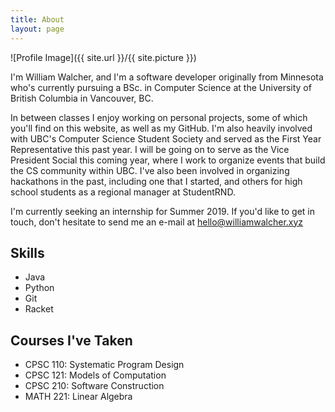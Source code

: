 ```yaml
---
title: About
layout: page
---
```

![Profile Image]({{ site.url }}/{{ site.picture }})

<p>I'm	 William Walcher, and I'm a software developer originally from Minnesota who's currently pursuing a BSc. in Computer Science at the University of British Columbia in Vancouver, BC. </p>

<p>In between classes I enjoy working on personal projects, some of which you'll find on this website, as well as my GitHub. I'm also heavily involved with UBC's Computer Science Student Society and served as the First Year Representative this past year. I will be going on to serve as the Vice President Social this coming year, where I work to organize events that build the CS community within UBC. I've also been involved in organizing hackathons in the past, including one that I started, and others for high school students as a regional manager at StudentRND.</p>

<p>I'm currently seeking an internship for Summer 2019. If you'd like to get in touch, don't hesitate to send me an e-mail at <a href="mailto:hello@williamwalcher.xyz">hello@williamwalcher.xyz</a></p>

<h2>Skills</h2>

<ul class="skill-list">
	<li>Java</li>
	<li>Python</li>
	<li>Git</li>
	<li>Racket</li>
</ul>

<h2>Courses I've Taken</h2>

<ul class="skill-list">
	<li>CPSC 110: Systematic Program Design</li>
	<li>CPSC 121: Models of Computation</li>
	<li>CPSC 210: Software Construction</li>
	<li>MATH 221: Linear Algebra</li>
</ul>
